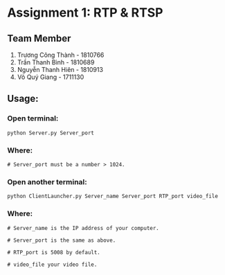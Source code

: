 # Assignment 1: RTP & RTSP

## Team Member
1. Trương Công Thành - 1810766
2. Trần Thanh Bình - 1810689
3. Nguyễn Thanh Hiên - 1810913
4. Võ Quý Giang - 1711130

## Usage:

### Open terminal:

    python Server.py Server_port

### Where:

    # Server_port must be a number > 1024.

### Open another terminal:

    python ClientLauncher.py Server_name Server_port RTP_port video_file

### Where: 

    # Server_name is the IP address of your computer.

    # Server_port is the same as above.

    # RTP_port is 5008 by default.

    # video_file your video file.
